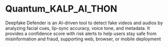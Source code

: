 # Quantum_KALP_AI_THON
Deepfake Defender is an AI-driven tool to detect fake videos and audios by analyzing facial cues, lip-sync accuracy, voice tone, and metadata. It provides a confidence score with risk alerts to help users stay safe from misinformation and fraud, supporting web, browser, or mobile deployment
